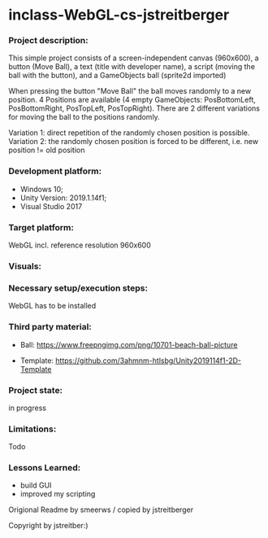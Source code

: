 # inclass-WebGL-cs-jstreitberger

### Project description: 
This simple project consists of a screen-independent canvas (960x600), a button (Move Ball), a text (title with developer name), a script (moving the ball with the button), and a GameObjects ball (sprite2d imported)

When pressing the button "Move Ball" the ball moves randomly to a new position. 4 Positions are available (4 empty GameObjects: PosBottomLeft, PosBottomRight, PosTopLeft, PosTopRight). There are 2 different variations for moving the ball to the positions randomly.

Variation 1: direct repetition of the randomly chosen position is possible.
Variation 2: the randomly chosen position is forced to be different, i.e. new position != old position

### Development platform: 
+ Windows 10;
+ Unity Version: 2019.1.14f1;
+ Visual Studio 2017

### Target platform:
WebGL incl. reference resolution 960x600

### Visuals: 

### Necessary setup/execution steps: 
WebGL has to be installed

### Third party material: 
+ Ball: https://www.freepngimg.com/png/10701-beach-ball-picture

+ Template: https://github.com/3ahmnm-htlsbg/Unity2019114f1-2D-Template

### Project state: 
in progress

### Limitations:
Todo

### Lessons Learned: 
+ build GUI
+ improved my scripting 


Origional Readme by smeerws / copied by jstreitberger

Copyright by jstreitber:)